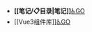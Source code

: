 - **[[笔记/📋目录|笔记]]**[♿GO](./笔记/📋目录.md)
- [[Vue3组件库]][♿GO](https://github.com/FourteenD/Note/blob/main/技术/前端开发/Vue3/Vue3组件库.md)

